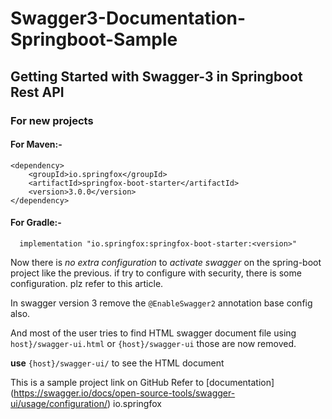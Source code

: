 # Swagger3-Documentation-Springboot-Sample
 

## Getting Started with Swagger-3 in Springboot Rest API

### For new projects

#### For Maven:-

```
<dependency>
    <groupId>io.springfox</groupId>
    <artifactId>springfox-boot-starter</artifactId>
    <version>3.0.0</version>
</dependency>
```

#### For Gradle:-

```
  implementation "io.springfox:springfox-boot-starter:<version>"
```

Now there is *no extra configuration* to *activate swagger* on the spring-boot project like the previous. if try to configure with security, there is some configuration. plz refer to this article.

In swagger version 3 remove the ```@EnableSwagger2``` annotation base config also.

And most of the user tries to find HTML swagger document file using ```host}/swagger-ui.html``` or ```{host}/swagger-ui``` those are now removed.

**use** ```{host}/swagger-ui/``` to see the HTML document

This is a sample project link on GitHub Refer to [documentation] (https://swagger.io/docs/open-source-tools/swagger-ui/usage/configuration/) io.springfox
